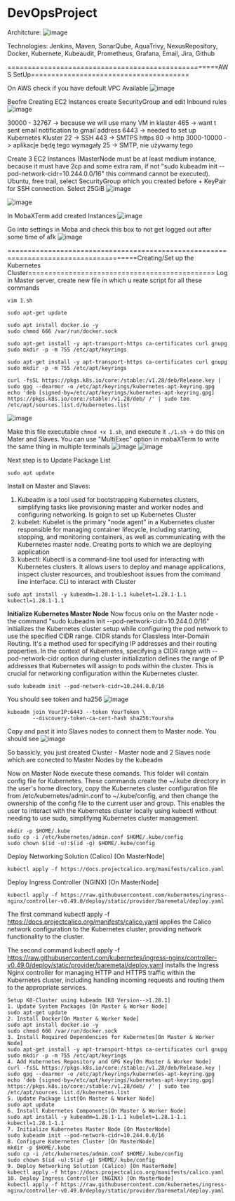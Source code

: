 # DevOpsProject
Architcture: 
![image](https://github.com/jeti20/DevOpsProject/assets/61649661/5b4c0690-6251-4d87-9ca6-712c2087c049)

Technologies: Jenkins, Maven, SonarQube, AquaTrivy, NexusRepository, Docker, Kubernete, Kubeaudit, Prometheus, Grafana, Email, Jira, Github

====================================================AWS SetUp=======================================

 On AWS check if you have defoult VPC Available
 ![image](https://github.com/jeti20/DevOpsProject/assets/61649661/a0459836-fe59-4756-b932-e31a11e5dd4b)

Beofre Creating EC2 Instances create SecurityGroup and edit Inbound rules
![image](https://github.com/jeti20/DevOpsProject/assets/61649661/05b42ef1-0cda-475e-a611-6269dabb9495)

30000 - 32767 ->  because we will use many VM in klaster
465 -> want t sent email notification to gmail address
6443 -> needed to set up Kubernetes Kluster
22 -> SSH
443 -> SMTPS https
80 -> http
3000-10000 -> aplikacje będę tego wymagały
25 -> SMTP, nie używamy tego

Create 3 EC2 Instances (MasterNode must be at least medium instance, because it must have 2cp and some extra ram, if not "sudo kubeadm init --pod-network-cidr=10.244.0.0/16" this command cannot be executed). Ubuntu, free trail, select SecurityGroup which you created before + KeyPair for SSH connection. Select 25GiB
![image](https://github.com/jeti20/DevOpsProject/assets/61649661/c7af3765-6555-4698-870a-19733a24e086)

![image](https://github.com/jeti20/DevOpsProject/assets/61649661/4d87c24b-e146-4b4a-8447-33293de98f11)


In MobaXTerm add created Instances
![image](https://github.com/jeti20/DevOpsProject/assets/61649661/f2514cd3-5fc3-4b73-bb53-49139b8dd576)

Go into settings in Moba and check this box to not get logged out after some time of afk 
![image](https://github.com/jeti20/DevOpsProject/assets/61649661/71c2590d-699a-44d6-a910-40461e5d27a5)

======================================================================================Creating/Set up the Kubernetes Cluster==============================================
Log in Master server, create new file in which u reate script for all these commands

```
vim 1.sh
```

```
sudo apt-get update

sudo apt install docker.io -y
sudo chmod 666 /var/run/docker.sock

sudo apt-get install -y apt-transport-https ca-certificates curl gnupg
sudo mkdir -p -m 755 /etc/apt/keyrings

sudo apt-get install -y apt-transport-https ca-certificates curl gnupg
sudo mkdir -p -m 755 /etc/apt/keyrings

curl -fsSL https://pkgs.k8s.io/core:/stable:/v1.28/deb/Release.key | sudo gpg --dearmor -o /etc/apt/keyrings/kubernetes-apt-keyring.gpg
echo 'deb [signed-by=/etc/apt/keyrings/kubernetes-apt-keyring.gpg] https://pkgs.k8s.io/core:/stable:/v1.28/deb/ /' | sudo tee /etc/apt/sources.list.d/kubernetes.list
```

![image](https://github.com/jeti20/DevOpsProject/assets/61649661/3ce9d634-7911-44bb-a19a-6da8a8688427)

Make this file executable ```chmod +x 1.sh```, and execute it ```./1.sh``` -> do this on Mater and Slaves. You can use "MultiExec" option in mobaXTerm to write the same thing in multiple terminals 
![image](https://github.com/jeti20/DevOpsProject/assets/61649661/9b3ad117-d36e-4bf3-a444-fbb6d49316d2)
![image](https://github.com/jeti20/DevOpsProject/assets/61649661/d07f9fd5-5e1b-4eab-aea7-82fbe057cdd2)

Next step is to Update Package List

```
sudo apt update
```

Install on Master and Slaves:
1. Kubeadm is a tool used for bootstrapping Kubernetes clusters, simplifying tasks like provisioning master and worker nodes and configuring networking. Is goign to set up Kubernetes Cluster
2. kubelet: Kubelet is the primary "node agent" in a Kubernetes cluster responsible for managing container lifecycle, including starting, stopping, and monitoring containers, as well as communicating with the Kubernetes master node. Creating ports to which we are deploying application
3. kubectl: Kubectl is a command-line tool used for interacting with Kubernetes clusters. It allows users to deploy and manage applications, inspect cluster resources, and troubleshoot issues from the command line interface. CLI to interact with Cluster

```
sudo apt install -y kubeadm=1.28.1-1.1 kubelet=1.28.1-1.1 kubectl=1.28.1-1.1
```

**Initialize Kubernetes Master Node**
Now focus onlu on the Master node - the command "sudo kubeadm init --pod-network-cidr=10.244.0.0/16" initializes the Kubernetes cluster setup while configuring the pod network to use the specified CIDR range. CIDR stands for Classless Inter-Domain Routing. It's a method used for specifying IP addresses and their routing properties. In the context of Kubernetes, specifying a CIDR range with --pod-network-cidr option during cluster initialization defines the range of IP addresses that Kubernetes will assign to pods within the cluster. This is crucial for networking configuration within the Kubernetes cluster.

```
sudo kubeadm init --pod-network-cidr=10.244.0.0/16
```
You should see token and ha256
![image](https://github.com/jeti20/DevOpsProject/assets/61649661/877dbc84-5afa-4d2b-9375-0c88d562442a)
```
kubeadm join YourIP:6443 --token YourToken \
        --discovery-token-ca-cert-hash sha256:Yoursha
```
Copy and past it into Slaves nodes to connect them to Master node. You should see 
![image](https://github.com/jeti20/DevOpsProject/assets/61649661/74181416-4c7a-4f37-b52f-5c62809b226f)

So bassicly, you just created Cluster - Master node and 2 Slaves node which are conected to Master Nodes by the kubeadm

Now on Master Node execute these comands. This folder will contain config file for Kubernetes. 
These commands create the ~/.kube directory in the user's home directory, copy the Kubernetes cluster configuration file from /etc/kubernetes/admin.conf to ~/.kube/config, and then change the ownership of the config file to the current user and group. This enables the user to interact with the Kubernetes cluster locally using kubectl without needing to use sudo, simplifying Kubernetes cluster management.
```
mkdir -p $HOME/.kube
sudo cp -i /etc/kubernetes/admin.conf $HOME/.kube/config
sudo chown $(id -u):$(id -g) $HOME/.kube/config
```
Deploy Networking Solution (Calico) [On MasterNode]
```
kubectl apply -f https://docs.projectcalico.org/manifests/calico.yaml
```
Deploy Ingress Controller (NGINX) [On MasterNode]
```
kubectl apply -f https://raw.githubusercontent.com/kubernetes/ingress-nginx/controller-v0.49.0/deploy/static/provider/baremetal/deploy.yaml
```
The first command kubectl apply -f https://docs.projectcalico.org/manifests/calico.yaml applies the Calico network configuration to the Kubernetes cluster, providing network functionality to the cluster.

The second command kubectl apply -f https://raw.githubusercontent.com/kubernetes/ingress-nginx/controller-v0.49.0/deploy/static/provider/baremetal/deploy.yaml installs the Ingress Nginx controller for managing HTTP and HTTPS traffic within the Kubernetes cluster, including handling incoming requests and routing them to the appropriate services.


```
Setup K8-Cluster using kubeadm [K8 Version-->1.28.1]
1. Update System Packages [On Master & Worker Node]
sudo apt-get update
2. Install Docker[On Master & Worker Node]
sudo apt install docker.io -y
sudo chmod 666 /var/run/docker.sock
3. Install Required Dependencies for Kubernetes[On Master & Worker Node]
sudo apt-get install -y apt-transport-https ca-certificates curl gnupg
sudo mkdir -p -m 755 /etc/apt/keyrings
4. Add Kubernetes Repository and GPG Key[On Master & Worker Node]
curl -fsSL https://pkgs.k8s.io/core:/stable:/v1.28/deb/Release.key | sudo gpg --dearmor -o /etc/apt/keyrings/kubernetes-apt-keyring.gpg
echo 'deb [signed-by=/etc/apt/keyrings/kubernetes-apt-keyring.gpg] https://pkgs.k8s.io/core:/stable:/v1.28/deb/ /' | sudo tee /etc/apt/sources.list.d/kubernetes.list
5. Update Package List[On Master & Worker Node]
sudo apt update
6. Install Kubernetes Components[On Master & Worker Node]
sudo apt install -y kubeadm=1.28.1-1.1 kubelet=1.28.1-1.1 kubectl=1.28.1-1.1
7. Initialize Kubernetes Master Node [On MasterNode]
sudo kubeadm init --pod-network-cidr=10.244.0.0/16
8. Configure Kubernetes Cluster [On MasterNode]
mkdir -p $HOME/.kube
sudo cp -i /etc/kubernetes/admin.conf $HOME/.kube/config
sudo chown $(id -u):$(id -g) $HOME/.kube/config
9. Deploy Networking Solution (Calico) [On MasterNode]
kubectl apply -f https://docs.projectcalico.org/manifests/calico.yaml
10. Deploy Ingress Controller (NGINX) [On MasterNode]
kubectl apply -f https://raw.githubusercontent.com/kubernetes/ingress-nginx/controller-v0.49.0/deploy/static/provider/baremetal/deploy.yaml
```

